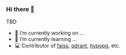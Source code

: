 ### Hi there 👋

<!--
**weiwch/weiwch** is a ✨ _special_ ✨ repository because its `README.md` (this file) appears on your GitHub profile.

Here are some ideas to get you started:

- 🔭 I’m currently working on ...
- 🌱 I’m currently learning ...
- 👯 I’m looking to collaborate on ...
- 🤔 I’m looking for help with ...
- 💬 Ask me about ...
- 📫 How to reach me: ...
- 😄 Pronouns: ...
- ⚡ Fun fact: ...
-->
TBD
- 🔭 I’m currently working on ...
- 🌱 I’m currently learning ...
- 💻 Contributor of [faiss](https://github.com/facebookresearch/faiss), [qdrant](https://github.com/qdrant/qdrant), [hypopg](https://github.com/HypoPG/hypopg), etc.
